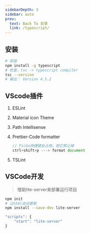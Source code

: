 ```yaml
---
sidebarDepth: 3
sidebar: auto
prev:
  text: Back To 目录
  link: /typescript/
---
```




## 安装

```sh {2}
# 安装
npm install -g typescript
# 检查，tsc -> typescript compiler
tsc --version
# 输出： Version 4.5.2
```



## VScode插件

1. ESLint

2. Material icon Theme

3. Path Intellisense

4. Prettier-Code formatter

   ```js
   // PicGo快捷键会占用，把它禁止掉
   ctrl+shift+p ---> format document
   ```

5. TSLint



## VSCode开发

> 借助lite-server来部署运行项目

```sh
npm init
# 让html自动更新
npm install --save-dev lite-server
```

```js
"scripts": {
	"start": "lite-server"
}
```


